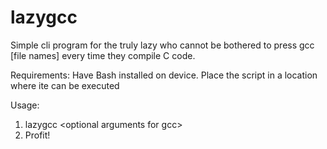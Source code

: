 # lazygcc
Simple cli program for the truly lazy who cannot be bothered to press gcc [file names] every time they compile C code.

Requirements:
Have Bash installed on device.
Place the script in a location where ite can be executed

Usage:
1. lazygcc \<optional arguments for gcc\>
2. Profit!
